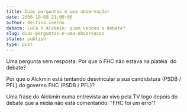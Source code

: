 ```yaml
---
title: Duas perguntas e uma observação!
date: 2006-10-08 21:00:00
author: delfino.coelho
debate: Lula X Alckmin: quem venceu o debate?
slug: duas-perguntas-e-uma-observacao
status: publish 
type: post
---
```


  
Uma pergunta sem resposta: Por que o FHC não estava na platéia  do debate?  
  
Por que o Alckmin está tentando desvincular a sua candidatura (PSDB / PFL) do governo FHC (PSDB / PFL)?  
  
Uma frase do Alckmin numa entrevista ao vivo pela TV logo depois do debate que a mídia não está comentando: "FHC foi um erro"!
